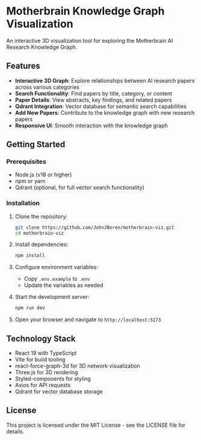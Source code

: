 # Motherbrain Knowledge Graph Visualization

An interactive 3D visualization tool for exploring the Motherbrain AI Research Knowledge Graph.

## Features

- **Interactive 3D Graph**: Explore relationships between AI research papers across various categories
- **Search Functionality**: Find papers by title, category, or content
- **Paper Details**: View abstracts, key findings, and related papers
- **Qdrant Integration**: Vector database for semantic search capabilities
- **Add New Papers**: Contribute to the knowledge graph with new research papers
- **Responsive UI**: Smooth interaction with the knowledge graph

## Getting Started

### Prerequisites

- Node.js (v18 or higher)
- npm or yarn
- Qdrant (optional, for full vector search functionality)

### Installation

1. Clone the repository:
   ```bash
   git clone https://github.com/JohnJBoren/motherbrain-viz.git
   cd motherbrain-viz
   ```

2. Install dependencies:
   ```bash
   npm install
   ```

3. Configure environment variables:
   - Copy `.env.example` to `.env`
   - Update the variables as needed

4. Start the development server:
   ```bash
   npm run dev
   ```

5. Open your browser and navigate to `http://localhost:5173`

## Technology Stack

- React 19 with TypeScript
- Vite for build tooling
- react-force-graph-3d for 3D network visualization
- Three.js for 3D rendering
- Styled-components for styling
- Axios for API requests
- Qdrant for vector database storage

## License

This project is licensed under the MIT License - see the LICENSE file for details.